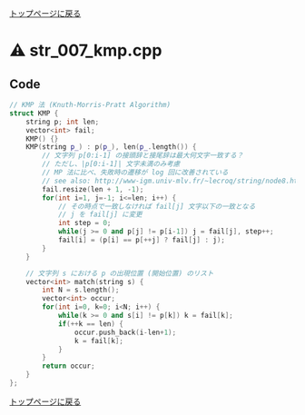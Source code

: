 <!-- mathjax config similar to math.stackexchange -->
<script type="text/x-mathjax-config">
MathJax.Hub.Config({
  jax: ["input/TeX", "output/HTML-CSS"],
  tex2jax: {
    inlineMath: [ ['$', '$'] ],
    displayMath: [ ['$$', '$$']],
    processEscapes: true,
    skipTags: ['script', 'noscript', 'style', 'textarea', 'pre', 'code']
  },
  messageStyle: "none",
  "HTML-CSS": { preferredFont: "TeX", availableFonts: ["STIX","TeX"] }
});
</script>
<script src="http://cdn.mathjax.org/mathjax/latest/MathJax.js?config=TeX-AMS_HTML" type="text/javascript"></script>

<script type="text/javascript" src="https://cdnjs.cloudflare.com/ajax/libs/jquery/3.4.1/jquery.min.js"></script>
<link rel="stylesheet" href="../css/copy-button.css" />
<script type="text/javascript" src="../js/balloons.js"></script>
<script type="text/javascript" src="../js/copy-button.js"></script>



[トップページに戻る](../index.html)

# :warning: str\_007\_kmp.cpp

## Code

```cpp
// KMP 法 (Knuth-Morris-Pratt Algorithm)
struct KMP {
    string p; int len;
    vector<int> fail;
    KMP() {}
    KMP(string p_) : p(p_), len(p_.length()) {
        // 文字列 p[0:i-1] の接頭辞と接尾辞は最大何文字一致する？
        // ただし、|p[0:i-1]| 文字未満のみ考慮
        // MP 法に比べ、失敗時の遷移が log 回に改善されている
        // see also: http://www-igm.univ-mlv.fr/~lecroq/string/node8.html
        fail.resize(len + 1, -1);
        for(int i=1, j=-1; i<=len; i++) {
            // その時点で一致しなければ fail[j] 文字以下の一致となる
            // j を fail[j] に変更
            int step = 0;
            while(j >= 0 and p[j] != p[i-1]) j = fail[j], step++;
            fail[i] = (p[i] == p[++j] ? fail[j] : j);
        }
    }

    // 文字列 s における p の出現位置 (開始位置) のリスト
    vector<int> match(string s) {
        int N = s.length();
        vector<int> occur;
        for(int i=0, k=0; i<N; i++) {
            while(k >= 0 and s[i] != p[k]) k = fail[k];
            if(++k == len) {
                occur.push_back(i-len+1);
                k = fail[k];
            }
        }
        return occur;
    }
};

```

[トップページに戻る](../index.html)
